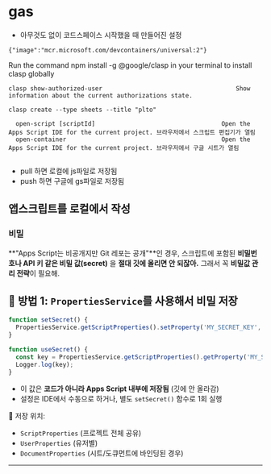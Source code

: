 # gas

- 아무것도 없이 코드스페이스 시작했을 때 만들어진 설정

```
{"image":"mcr.microsoft.com/devcontainers/universal:2"}
```

Run the command npm install -g @google/clasp in your terminal to install clasp globally

```
clasp show-authorized-user                                     Show information about the current authorizations state.

clasp create --type sheets --title "plto"

  open-script [scriptId]                                   Open the Apps Script IDE for the current project. 브라우저에서 스크립트 편집기가 열림
  open-container                                           Open the Apps Script IDE for the current project. 브라우저에서 구글 시트가 열림


```
- pull 하면 로컬에 js파일로 저장됨
- push 하면 구글에 gs파일로 저장됨

## 앱스크립트를 로컬에서 작성

### 비밀

**"Apps Script는 비공개지만 Git 레포는 공개"**인 경우, 스크립트에 포함된 **비밀번호나 API 키 같은 비밀 값(secret)** 을 **절대 깃에 올리면 안 되잖아.** 그래서 꼭 **비밀값 관리 전략**이 필요해.



## 🔐 방법 1: **`PropertiesService`를 사용해서 비밀 저장**

```js
function setSecret() {
  PropertiesService.getScriptProperties().setProperty('MY_SECRET_KEY', '123456789');
}

function useSecret() {
  const key = PropertiesService.getScriptProperties().getProperty('MY_SECRET_KEY');
  Logger.log(key);
}
```

- 이 값은 **코드가 아니라 Apps Script 내부에 저장됨** (깃에 안 올라감)
- 설정은 IDE에서 수동으로 하거나, 별도 `setSecret()` 함수로 1회 실행

📍 저장 위치:
- `ScriptProperties` (프로젝트 전체 공유)
- `UserProperties` (유저별)
- `DocumentProperties` (시트/도큐먼트에 바인딩된 경우)

---